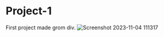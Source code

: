 # Project-1
First project made grom div.
![Screenshot 2023-11-04 111317](https://github.com/chiragc01/Project-1/assets/149352266/952f64d1-e874-4a0d-ae1a-e33a90662cd7)

